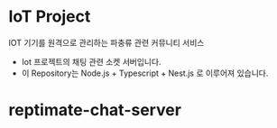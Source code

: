 # IoT Project

IOT 기기를 원격으로 관리하는 파충류 관련 커뮤니티 서비스

- Iot 프로젝트의 채팅 관련 소켓 서버입니다.
- 이 Repository는 Node.js + Typescript + Nest.js 로 이루어져 있습니다.
# reptimate-chat-server
